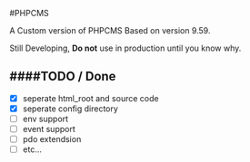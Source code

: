#PHPCMS

A Custom version of PHPCMS Based on version 9.59.

Still Developing, **Do not** use in production until you know why.

####TODO / Done
------------

- [x] seperate html_root and source code
- [x] seperate config directory
- [ ] env support
- [ ] event support
- [ ] pdo extendsion
- [ ] etc...
